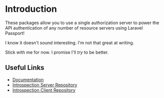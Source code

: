 # Introduction

These packages allow you to use a single authorization server to power the API authentication of any number of resource servers using Laravel Passport!

I know it doesn't sound interesting. I'm not that great at writing.

Stick with me for now. I promise I'll _try_ to be better.

## Useful Links

* [Documentation](https://app.gitbook.com/@rearmedhalo/s/passport-introspection/)
* [Introspection Server Repository](https://github.com/DataHiveDevelopment/passport-introspection-server)
* [Introspection Client Repository](https://github.com/DataHiveDevelopment/passport-introspection-client)

